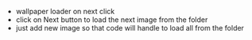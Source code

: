 - wallpaper loader on next click
- click on Next button to load the next image from the folder
- just add new image so that code will handle to load all from the folder
